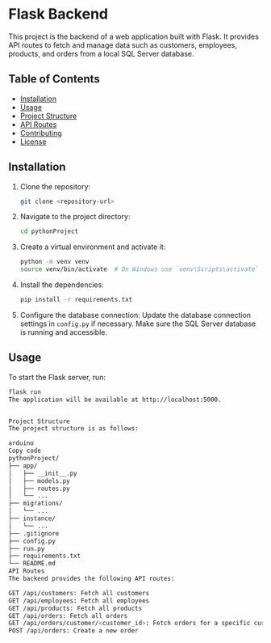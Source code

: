 # Flask Backend

This project is the backend of a web application built with Flask. It provides API routes to fetch and manage data such as customers, employees, products, and orders from a local SQL Server database.

## Table of Contents
- [Installation](#installation)
- [Usage](#usage)
- [Project Structure](#project-structure)
- [API Routes](#api-routes)
- [Contributing](#contributing)
- [License](#license)

## Installation

1. Clone the repository:
    ```bash
    git clone <repository-url>
    ```

2. Navigate to the project directory:
    ```bash
    cd pythonProject
    ```

3. Create a virtual environment and activate it:
    ```bash
    python -m venv venv
    source venv/bin/activate  # On Windows use `venv\Scripts\activate`
    ```

4. Install the dependencies:
    ```bash
    pip install -r requirements.txt
    ```

5. Configure the database connection:
   Update the database connection settings in `config.py` if necessary. Make sure the SQL Server database is running and accessible.

## Usage

To start the Flask server, run:
```bash
flask run
The application will be available at http://localhost:5000.


Project Structure
The project structure is as follows:

arduino
Copy code
pythonProject/
├── app/
│   ├── __init__.py
│   ├── models.py
│   ├── routes.py
│   └── ...
├── migrations/
│   └── ...
├── instance/
│   └── ...
├── .gitignore
├── config.py
├── run.py
├── requirements.txt
└── README.md
API Routes
The backend provides the following API routes:

GET /api/customers: Fetch all customers
GET /api/employees: Fetch all employees
GET /api/products: Fetch all products
GET /api/orders: Fetch all orders
GET /api/orders/customer/<customer_id>: Fetch orders for a specific customer
POST /api/orders: Create a new order
